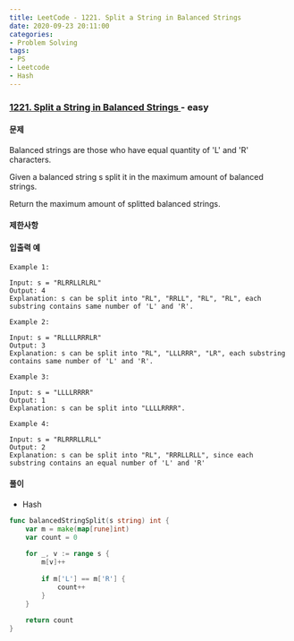 ```yaml
---
title: LeetCode - 1221. Split a String in Balanced Strings
date: 2020-09-23 20:11:00
categories:
- Problem Solving
tags:
- PS
- Leetcode
- Hash
---
```


### [ 1221. Split a String in Balanced Strings ](https://leetcode.com/problems/split-a-string-in-balanced-strings/) - easy

#### 문제

Balanced strings are those who have equal quantity of 'L' and 'R' characters.

Given a balanced string s split it in the maximum amount of balanced strings.

Return the maximum amount of splitted balanced strings.

#### 제한사항

#### 입출력 예

```
Example 1:

Input: s = "RLRRLLRLRL"
Output: 4
Explanation: s can be split into "RL", "RRLL", "RL", "RL", each substring contains same number of 'L' and 'R'.
```

```
Example 2:

Input: s = "RLLLLRRRLR"
Output: 3
Explanation: s can be split into "RL", "LLLRRR", "LR", each substring contains same number of 'L' and 'R'.
```

```
Example 3:

Input: s = "LLLLRRRR"
Output: 1
Explanation: s can be split into "LLLLRRRR".
```

```
Example 4:

Input: s = "RLRRRLLRLL"
Output: 2
Explanation: s can be split into "RL", "RRRLLRLL", since each substring contains an equal number of 'L' and 'R'

```

#### 풀이
- Hash

```go
func balancedStringSplit(s string) int {
    var m = make(map[rune]int)
    var count = 0
    
    for _, v := range s {
        m[v]++
        
        if m['L'] == m['R'] {
            count++
        }
    }
    
    return count
}
```
